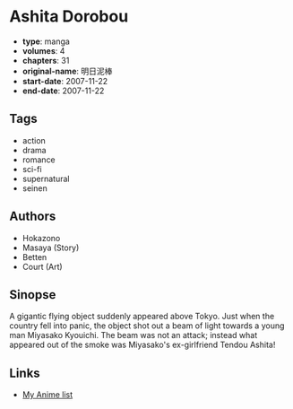 # Ashita Dorobou

-   **type**: manga
-   **volumes**: 4
-   **chapters**: 31
-   **original-name**: 明日泥棒
-   **start-date**: 2007-11-22
-   **end-date**: 2007-11-22

## Tags

-   action
-   drama
-   romance
-   sci-fi
-   supernatural
-   seinen

## Authors

-   Hokazono
-   Masaya (Story)
-   Betten
-   Court (Art)

## Sinopse

A gigantic flying object suddenly appeared above Tokyo. Just when the country fell into panic, the object shot out a beam of light towards a young man Miyasako Kyouichi. The beam was not an attack; instead what appeared out of the smoke was Miyasako's ex-girlfriend Tendou Ashita!

## Links

-   [My Anime list](https://myanimelist.net/manga/25396/Ashita_Dorobou)
